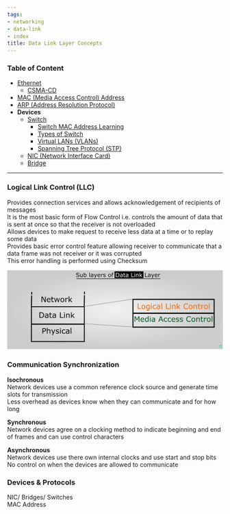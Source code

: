 ```yaml
---
tags:
- networking
- data-link
- index
title: Data Link Layer Concepts
---
```


### Table of Content

* [Ethernet](ethernet.md)
	* [CSMA-CD](csma-cd.md)
* [MAC (Media Access Control) Address](mac-media-access-control-address.md)
* [ARP (Address Resolution Protocol)](arp-address-resolution-protocol.md)
* **Devices**
	* [Switch](../../network-infrastructure/switch/switch.md)
		* [Switch MAC Address Learning](../../network-infrastructure/switch/switch-mac-address-learning.md)
		* [Types of Switch](../../network-infrastructure/switch/types-of-switch.md)
		* [Virtual LANs (VLANs)](virtual-lans-vlans.md)
		* [Spanning Tree Protocol (STP)](spanning-tree-protocol-stp.md)
	- [NIC (Network Interface Card)](../../network-infrastructure/nic-network-interface-card.md)
	- [Bridge](../../network-infrastructure/bridge.md)

---

### Logical Link Control (LLC)
Provides connection services and allows acknowledgement of recipients of messages  
It is the most basic form of Flow Control i.e. controls the amount of data that is sent at once so that the receiver is not overloaded  
Allows devices to make request to receive less data at a time or to replay some data  
Provides basic error control feature allowing receiver to communicate that a data frame was not receiver or it was corrupted  
This error handling is performed using Checksum

![Data Link Sublayers|550](../../images/data-link-sublayers.jpg)

### Communication Synchronization

**Isochronous**  
Network devices use a common reference clock source and generate time slots for transmission  
Less overhead as devices know when they can communicate and for how long

**Synchronous**  
Network devices agree on a clocking method to indicate beginning and end of frames and can use control characters

**Asynchronous**  
Network devices use there own internal clocks and use start and stop bits  
No control on when the devices are allowed to communicate

### Devices & Protocols

NIC/ Bridges/ Switches  
MAC Address